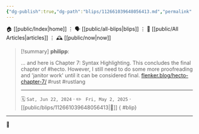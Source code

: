 ```yaml
---
{"dg-publish":true,"dg-path":"blips/112661039648056413.md","permalink":"/blips/112661039648056413/","title":"philipp on mastodon @ 2024-06-22"}
---
```



<div class="transclusion internal-embed is-loaded"><div class="markdown-embed">




🏠 [[public/Index\|home]]  ⋮ 🗣️ [[public/all-blips\|blips]] ⋮  📝 [[public/All Articles\|articles]]  ⋮ 🕰️ [[public/now\|now]]


</div></div>


> [!summary] **philipp**:
>
> ... and here is Chapter 7: Syntax Highlighting. This concludes the final chapter of #hecto. However, I still need to do some more proofreading and 'janitor work' until it can be considered final.
> [flenker.blog/hecto-chapter-7/](https://flenker.blog/hecto-chapter-7/)
> #rust #rustlang
> - - -
>
> 🗓️ <code>Sat, Jun 22, 2024</code>  · ✏️ <code> Fri, May 2, 2025</code>  · [[public/blips/112661039648056413\|🔗]]
{ #blip}


- - -

 👾
